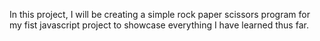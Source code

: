 In this project, I will be creating a simple rock paper scissors program for my fist javascript project to showcase everything I have learned thus far.

